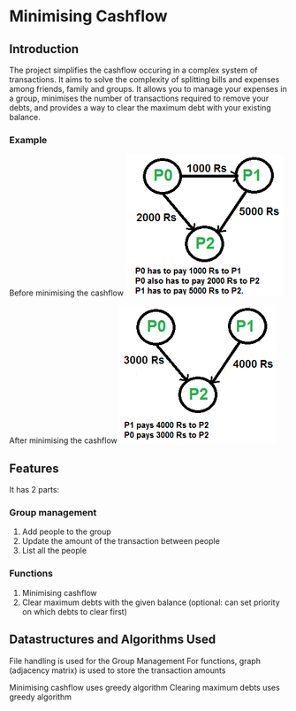 # Minimising Cashflow
## Introduction
The project simplifies the cashflow occuring in a complex system of transactions. It aims to solve the complexity of splitting bills and expenses among friends, family and groups. It allows you to manage your expenses in a group, minimises the number of transactions required to remove your debts, and provides a way to clear the maximum debt with your existing balance.


### Example
Before minimising the cashflow
![before minimising](image.png)

After minimising the cashflow
![after minimising](image-1.png)


## Features
It has 2 parts:

### Group management
1. Add people to the group
2. Update the amount of the transaction between people
3. List all the people

### Functions
1. Minimising cashflow
2. Clear maximum debts with the given balance 
(optional: can set priority on which debts to clear first)


## Datastructures and Algorithms Used
File handling is used for the Group Management
For functions, graph (adjacency matrix) is used to store the transaction amounts

Minimising cashflow uses greedy algorithm
Clearing maximum debts uses greedy algorithm